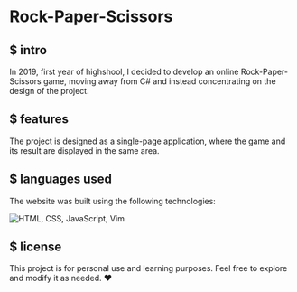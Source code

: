 # Rock-Paper-Scissors

## $ intro
In 2019, first year of highshool, I decided to develop an online Rock-Paper-Scissors game, moving away from C# and instead concentrating on the design of the project.

## $ features
The project is designed as a single-page application, where the game and its result are displayed in the same area.

## $ languages used
The website was built using the following technologies:

![HTML, CSS, JavaScript, Vim](https://skillicons.dev/icons?i=html,css,javascript,vim)

## $ license
This project is for personal use and learning purposes. Feel free to explore and modify it as needed. ❤️
